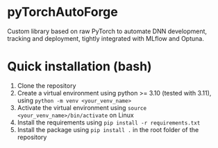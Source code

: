 # pyTorchAutoForge
Custom library based on raw PyTorch to automate DNN development, tracking and deployment, tightly integrated with MLflow and Optuna.

# Quick installation (bash)
1) Clone the repository
2) Create a virtual environment using python >= 3.10 (tested with 3.11), using `python -m venv <your_venv_name>`
3) Activate the virtual environment using `source <your_venv_name>/bin/activate` on Linux 
4) Install the requirements using `pip install -r requirements.txt`
5) Install the package using `pip install .` in the root folder of the repository